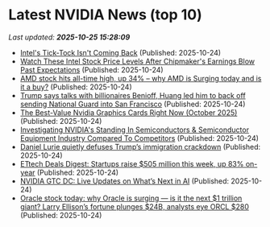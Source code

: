 # Latest NVIDIA News (top 10)
_Last updated: **2025-10-25 15:28:09**_

- [Intel's Tick-Tock Isn't Coming Back](https://slashdot.org/story/25/10/24/1527235/intels-tick-tock-isnt-coming-back) (Published: 2025-10-24)
- [Watch These Intel Stock Price Levels After Chipmaker's Earnings Blow Past Expectations](https://www.investopedia.com/watch-these-intel-stock-price-levels-after-chipmaker-earnings-blow-past-expectations-11836311) (Published: 2025-10-24)
- [AMD stock hits all-time high, up 34% – why AMD is Surging today and is it a buy?](https://economictimes.indiatimes.com/news/international/us/amd-stock-hits-all-time-high-up-34-why-amd-is-surging-today-and-is-it-a-buy/articleshow/124788570.cms) (Published: 2025-10-24)
- [Trump says talks with billionaires Benioff, Huang led him to back off sending National Guard into San Francisco](https://fortune.com/2025/10/24/trump-national-guard-san-francisco-mayor-benioff-huang-billionaires/) (Published: 2025-10-24)
- [The Best-Value Nvidia Graphics Cards Right Now (October 2025)](https://www.bgr.com/2005691/best-nvidia-graphics-cards-price-october-2025/) (Published: 2025-10-24)
- [Investigating NVIDIA's Standing In Semiconductors & Semiconductor Equipment Industry Compared To Competitors](https://biztoc.com/x/521d057d562c048c) (Published: 2025-10-24)
- [Daniel Lurie quietly defuses Trump’s immigration crackdown](https://rollingout.com/2025/10/24/mayor-lurie-used-tech-power-dodge-trump/) (Published: 2025-10-24)
- [ETtech Deals Digest: Startups raise $505 million this week, up 83% on-year](https://economictimes.indiatimes.com/tech/startups/ettech-deals-digest-startups-raise-505-million-this-week-up-83-on-year/articleshow/124788188.cms) (Published: 2025-10-24)
- [NVIDIA GTC DC: Live Updates on What’s Next in AI](https://blogs.nvidia.com/blog/nvidia-gtc-washington-dc-2025-news/) (Published: 2025-10-24)
- [Oracle stock today: why Oracle is surging — is it the next $1 trillion giant? Larry Ellison’s fortune plunges $24B, analysts eye ORCL $280](https://economictimes.indiatimes.com/news/international/us/oracle-stock-today-why-oracle-is-surging-is-it-the-next-1-trillion-giant-larry-ellisons-fortune-plunges-24b-analysts-eye-orcl-280/articleshow/124787798.cms) (Published: 2025-10-24)
